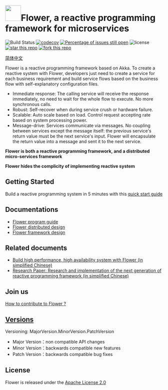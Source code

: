 # <img src="docs/img/flowerlogo.png" height="50"/>Flower, a reactive programming framework for microservices

![Build Status](https://travis-ci.org/zhihuili/flower.svg?branch=master)
[![codecov](https://codecov.io/gh/zhihuili/flower/branch/master/graph/badge.svg)](https://codecov.io/gh/zhihuili/flower)
[![Percentage of issues still open](http://isitmaintained.com/badge/open/zhihuili/flower.svg)](http://isitmaintained.com/project/zhihuili/flower "Percentage of issues still open")
![license](https://img.shields.io/github/license/zhihuili/flower.svg)
[![star this repo](http://githubbadges.com/star.svg?user=zhihuili&repo=flower&style=flat)](https://github.com/zhihuili/flower)
[![fork this repo](http://githubbadges.com/fork.svg?user=zhihuili&repo=flower&style=flat)](https://github.com/zhihuili/flower/fork)

[简体中文](/README.md)

Flower is a reactive programming framework based on Akka. To create a reactive system with Flower, developers just need to create a service for each business requirement and build service flows based on the business flow with self-explanatory configuration files.  


* Immediate response: The calling service will receive the response immediately, no need to wait for the whole flow to execute. No more synchronous calls.
* Robust: Self-recover when during service crush or hardware failure.
* Scalable: Auto scale based on load. Control request accepting rate based on system processing power.    
* Message-drive: Services communicate via messages. No coupling between services except the message itself: the previous service's return value must be the next service's input. Flower will encapsulate the return value into a message and sent it to the next service. 

**Flower is both a reactive programming framework, and a distributed micro-services framework**

**Flower hides the complicity of implementing reactive system**

## Getting Started

Build a reactive programming system in 5 minutes with this [quick start guide](/docs/quick-start.en.md)

## Documentations 

* [Flower program guide](/docs/program-guide.en.md)
* [Flower distributed design](/docs/distribution-design.en.md)
* [Flower framework design](/docs/design.en.md)

## Related documents

* [Build high performance, high availability system with Flower (in simplified Chinese)](/docs/反应式编程框架Flower.pdf)
* [Research Paper: Research and implementation of the next generation of reactive programming framework (in simplified Chinese)](/docs/论文《下一代的反应式编程框架研究与实现》.pdf)

## Join us 

[How to contribute to Flower ?](CONTRIBUTING.md)


## [Versions](https://semver.org/lang/zh-CN/)

Versioning: MajorVersion.MinorVersion.PatchVersion
* Major Version：non compatible API changes
* Minor Version：backwards compatible new features 
* Patch Version：backwards compatible bug fixes

## License

Flower is released under the [Apache License 2.0](https://github.com/zhihuili/flower/blob/master/LICENSE.txt)
